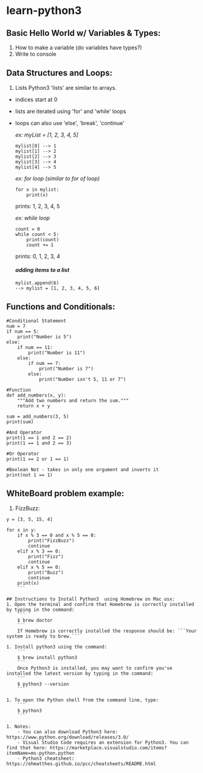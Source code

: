 # learn-python3
## Basic Hello World w/ Variables & Types:
1. How to make a variable (do variables have types?)
1. Write to console

## Data Structures and Loops:
1. Lists
Python3 'lists' are similar to arrays.
- indices start at 0
- lists are iterated using 'for' and 'while' loops
- loops can also use 'else', 'break', 'continue'

    *ex: myList = [1, 2, 3, 4, 5]*
    ```
    mylist[0] --> 1
    mylist[1] --> 2
    mylist[2] --> 3
    mylist[3] --> 4
    mylist[4] --> 5
    ```

    *ex: for loop (similar to for of loop)*
    ```
    for x in mylist:
        print(x)
    ```
    prints: 1, 2, 3, 4, 5

    *ex: while loop*
    ```
    count = 0
    while count < 5:
        print(count)
        count += 1
    ```
    prints: 0, 1, 2, 3, 4

    #### *adding items to a list*

    ```
    mylist.append(6)
    --> mylist = [1, 2, 3, 4, 5, 6]
    ```
## Functions and Conditionals:

```
#Conditional Statement
num = 7
if num == 5:
    print("Number is 5")
else:
    if num == 11:
        print("Number is 11")
    else:
        if num == 7:
            print("Number is 7")
        else:
            print("Number isn't 5, 11 or 7")

#Function
def add_numbers(x, y):
    """Add two numbers and return the sum."""
    return x + y

sum = add_numbers(3, 5)
print(sum)

#And Operator
print(1 == 1 and 2 == 2)
print(1 == 1 and 2 == 3)

#Or Operator
print(1 == 2 or 1 == 1)

#Boolean Not - takes in only one argument and inverts it
print(not 1 == 1)
```

## WhiteBoard problem example:
1. FizzBuzz:
```
y = [3, 5, 15, 4]

for x in y:
    if x % 3 == 0 and x % 5 == 0:
        print("FizzBuzz")
        continue
    elif x % 3 == 0:
        print("Fizz")
        continue
    elif x % 5 == 0: 
        print("Buzz")
        continue
    print(x)
    ```

## Instructions to Install Python3  using Homebrew on Mac osx:
1. Open the terminal and confirm that Homebrew is correctly installed by typing in the command: 
    ```
    $ brew doctor
    ```
    If Homebrew is correctly installed the response should be: ```Your system is ready to brew.```

1. Install python3 using the command:
    ```
    $ brew install python3
    ```
    Once Python3 is installed, you may want to confirm you've installed the latest version by typing in the command:
    ```
    $ python3 --version
    ```

1. To open the Python shell from the command line, type:
    ```
    $ python3
    ```

1. Notes:
    - You can also download Python3 here: https://www.python.org/download/releases/3.0/
    - Visual Studio Code requires an extension for Python3. You can find that here: https://marketplace.visualstudio.com/items?itemName=ms-python.python
    - Python3 cheatsheet: https://ehmatthes.github.io/pcc/cheatsheets/README.html 

